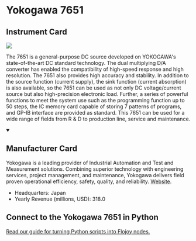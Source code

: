 
# Yokogawa 7651

## Instrument Card

<img src="https://v5.airtableusercontent.com/v1/19/19/1691539200000/ayGMQbgpGMqxBjF6q2JqNQ/W8LbwUnUPm_C8Hv7Uy8V7dHJ5xTwJwVX2fltOFC6TnLy8-rcgMPG6eJDNvEwoath0R2ZX4qJJqitbzEkmvjysokEjz3EdXbn1Ik_Qj7xTkk/Ip5OLMjHiW4GQAfQxoJSbzxZSU2uhZYh8DvtRWrbp3I"/>
<p>The 7651 is a general-purpose DC source developed on YOKOGAWA's state-of-the-art DC standard technology. The dual multiplying D/A converter has enabled the compatibility of high-speed response and high resolution. The 7651 also provides high accuracy and stability. In addition to the source function (current supply), the sink function (current absorption) is also available, so the 7651 can be used as not only DC voltage/current source but also high-precision electronic load. Further, a series of powerful functions to meet the system use such as the programming function up to 50 steps, the IC memory card capable of storing 7 patterns of programs, and GP-IB interface are provided as standard. This 7651 can be used for a wide range of fields from R & D to production line, service and maintenance.</p>

<details open>
<summary><h2>Manufacturer Card</h2></summary>

Yokogawa is a leading provider of Industrial Automation and Test and Measurement solutions. Combining superior technology with engineering services, project management, and maintenance, Yokogawa delivers field proven operational efficiency, safety, quality, and reliability. <a href="https://www.yokogawa.com/">Website</a>.

<ul>
  <li>Headquarters: Japan</li>
  <li>Yearly Revenue (millions, USD): 318.0</li>
</ul>
</details>

## Connect to the Yokogawa 7651 in Python

[Read our guide for turning Python scripts into Flojoy nodes.](https://docs.flojoy.ai/custom-nodes/creating-custom-node/)


